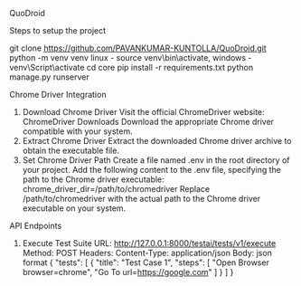 QuoDroid

Steps to setup the project

git clone https://github.com/PAVANKUMAR-KUNTOLLA/QuoDroid.git
python -m venv venv
linux - source venv\bin\activate, windows - venv\Script\activate
cd core
pip install -r requirements.txt
python manage.py runserver

Chrome Driver Integration
1. Download Chrome Driver
Visit the official ChromeDriver website: ChromeDriver Downloads
Download the appropriate Chrome driver compatible with your system.
2. Extract Chrome Driver
Extract the downloaded Chrome driver archive to obtain the executable file.
3. Set Chrome Driver Path
Create a file named .env in the root directory of your project.
Add the following content to the .env file, specifying the path to the Chrome driver executable:
chrome_driver_dir=/path/to/chromedriver
Replace /path/to/chromedriver with the actual path to the Chrome driver executable on your system.


API Endpoints
1. Execute Test Suite
URL:  http://127.0.0.1:8000/testai/tests/v1/execute
Method: POST
Headers: Content-Type: application/json
Body:
json format
{
  "tests": [
    {
      "title": "Test Case 1",
      "steps": [
        "Open Browser browser=chrome",
        "Go To url=https://google.com"
      ]
    }
  ]
}

